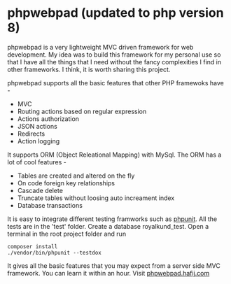# phpwebpad (updated to php version 8)
phpwebpad is a very lightweight MVC driven framework for web development. My idea was to build this framework for my personal use so that I have all the things that I need without the fancy complexities I find in other frameworks. I think, it is worth sharing this project. 

phpwebpad supports all the basic features that other PHP framewoks have - 
  * MVC 
  * Routing actions based on regular expression
  * Actions authorization
  * JSON actions
  * Redirects
  * Action logging

It supports ORM (Object Releational Mapping) with MySql. The ORM has a lot of cool features - 
 * Tables are created and altered on the fly
 * On code foreign key relationships 
 * Cascade delete
 * Truncate tables without loosing auto increament index
 * Database transactions

It is easy to integrate different testing framworks such as <a href="https://phpunit.readthedocs.io/en/9.5/index.html" target="_blank">phpunit</a>.
All the tests are in the 'test' folder. Create a database royalkund_test.
Open a terminal in the root project folder and run

```
composer install
./vendor/bin/phpunit --testdox
```

It gives all the basic features that you may expect from a server side MVC framework. You can learn it within an hour. Visit <a href="http://phpwebpad.hafij.com" target="_blank">phpwebpad.hafij.com</a>
